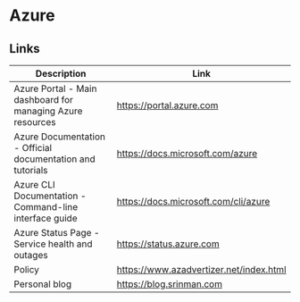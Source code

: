 #  Azure 


## Links 

| Description | Link |
|-------------|------|
| Azure Portal - Main dashboard for managing Azure resources | https://portal.azure.com |
| Azure Documentation - Official documentation and tutorials | https://docs.microsoft.com/azure |
| Azure CLI Documentation - Command-line interface guide | https://docs.microsoft.com/cli/azure |
| Azure Status Page - Service health and outages | https://status.azure.com |
| Policy | https://www.azadvertizer.net/index.html |
| Personal blog | https://blog.srinman.com  | 



